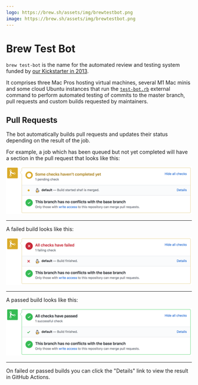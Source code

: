 ```yaml
---
logo: https://brew.sh/assets/img/brewtestbot.png
image: https://brew.sh/assets/img/brewtestbot.png
---
```


# Brew Test Bot

`brew test-bot` is the name for the automated review and testing system funded by [our Kickstarter in 2013](https://www.kickstarter.com/projects/homebrew/brew-test-bot).

It comprises three Mac Pros hosting virtual machines, several M1 Mac minis and some cloud Ubuntu instances that run the [`test-bot.rb`](https://github.com/Homebrew/homebrew-test-bot) external command to perform automated testing of commits to the master branch, pull requests and custom builds requested by maintainers.

## Pull Requests

The bot automatically builds pull requests and updates their status depending on the result of the job.

For example, a job which has been queued but not yet completed will have a section in the pull request that looks like this:

![Triggered Pull Request](assets/img/docs/brew-test-bot-triggered-pr.png)

---

A failed build looks like this:

![Failed Pull Request](assets/img/docs/brew-test-bot-failed-pr.png)

---

A passed build looks like this:

![Passed Pull Request](assets/img/docs/brew-test-bot-passed-pr.png)

---

On failed or passed builds you can click the "Details" link to view the result in GitHub Actions.

